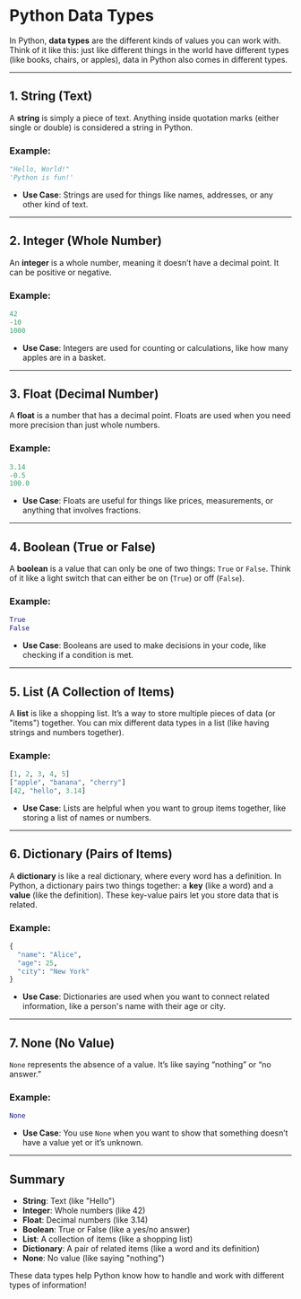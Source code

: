 
# Python Data Types

In Python, **data types** are the different kinds of values you can work with. Think of it like this: just like different things in the world have different types (like books, chairs, or apples), data in Python also comes in different types.

---

## 1. **String (Text)**
A **string** is simply a piece of text. Anything inside quotation marks (either single or double) is considered a string in Python.

### Example:
```python
"Hello, World!"
'Python is fun!'
```

- **Use Case**: Strings are used for things like names, addresses, or any other kind of text.

---

## 2. **Integer (Whole Number)**
An **integer** is a whole number, meaning it doesn’t have a decimal point. It can be positive or negative.

### Example:
```python
42
-10
1000
```

- **Use Case**: Integers are used for counting or calculations, like how many apples are in a basket.

---

## 3. **Float (Decimal Number)**
A **float** is a number that has a decimal point. Floats are used when you need more precision than just whole numbers.

### Example:
```python
3.14
-0.5
100.0
```

- **Use Case**: Floats are useful for things like prices, measurements, or anything that involves fractions.

---

## 4. **Boolean (True or False)**
A **boolean** is a value that can only be one of two things: `True` or `False`. Think of it like a light switch that can either be on (`True`) or off (`False`).

### Example:
```python
True
False
```

- **Use Case**: Booleans are used to make decisions in your code, like checking if a condition is met.

---

## 5. **List (A Collection of Items)**
A **list** is like a shopping list. It’s a way to store multiple pieces of data (or "items") together. You can mix different data types in a list (like having strings and numbers together).

### Example:
```python
[1, 2, 3, 4, 5]
["apple", "banana", "cherry"]
[42, "hello", 3.14]
```

- **Use Case**: Lists are helpful when you want to group items together, like storing a list of names or numbers.

---

## 6. **Dictionary (Pairs of Items)**
A **dictionary** is like a real dictionary, where every word has a definition. In Python, a dictionary pairs two things together: a **key** (like a word) and a **value** (like the definition). These key-value pairs let you store data that is related.

### Example:
```python
{
  "name": "Alice",
  "age": 25,
  "city": "New York"
}
```

- **Use Case**: Dictionaries are used when you want to connect related information, like a person's name with their age or city.

---

## 7. **None (No Value)**
`None` represents the absence of a value. It’s like saying “nothing” or “no answer.”

### Example:
```python
None
```

- **Use Case**: You use `None` when you want to show that something doesn’t have a value yet or it’s unknown.

---

## Summary
- **String**: Text (like "Hello")
- **Integer**: Whole numbers (like 42)
- **Float**: Decimal numbers (like 3.14)
- **Boolean**: True or False (like a yes/no answer)
- **List**: A collection of items (like a shopping list)
- **Dictionary**: A pair of related items (like a word and its definition)
- **None**: No value (like saying "nothing")

These data types help Python know how to handle and work with different types of information!
```
